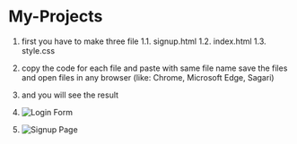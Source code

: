 # My-Projects
1. first you have to make three file
  1.1. signup.html
  1.2. index.html
  1.3. style.css
2. copy the code for each file and paste with same file name
  save the files
  and open files in any browser (like: Chrome, Microsoft Edge, Sagari)

3. and you will see the result
4. ![Login Form](https://github.com/user-attachments/assets/f7783453-4f63-47a2-a603-989034b8fd53)
5. ![Signup Page](https://github.com/user-attachments/assets/b5fc3562-ace1-4101-8507-f80be43e2550)

